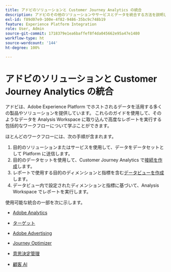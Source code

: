 ```yaml
---
title: アドビのソリューションと Customer Journey Analytics の統合
description: アドビのその他のソリューションやサービスとデータを統合する方法を説明します。
exl-id: f89d07e9-100e-4f82-9486-35bc9c748b19
feature: Experience Platform Integration
role: User, Admin
source-git-commit: 1718379e1ea6baffef8f4da045662e95a47e1480
workflow-type: ht
source-wordcount: '144'
ht-degree: 100%

---
```


# アドビのソリューションと Customer Journey Analytics の統合

アドビは、Adobe Experience Platform でホストされるデータを活用する多くの製品やソリューションを提供しています。 これらのガイドを使用して、そのようなデータを Analysis Workspace に取り込んで高度なレポートを実行する包括的なワークフローについて学ぶことができます。

ほとんどのワークフローには、次の手順が含まれます。

1. 目的のソリューションまたはサービスを使用して、データをデータセットとして Platform に送信します。
2. 目的のデータセットを使用して、Customer Journey Analytics で[接続を作成](/help/connections/create-connection.md)します。
3. レポートで使用する目的のディメンションと指標を含む[データビューを作成](/help/data-views/create-dataview.md)します。
4. データビュー内で設定されたディメンションと指標に基づいて、Analysis Workspace でレポートを実行します。

使用可能な統合の一部を次に示します。

* [Adobe Analytics](/help/integrations/aa.md)

* [ターゲット](/help/integrations/at.md)

* [Adobe Advertising](/help/integrations/advertising.md)

* [Journey Optimizer](/help/integrations/ajo.md)

* [意思決定管理](/help/integrations/ajo-od.md)

* [顧客 AI](/help/integrations/customer-ai.md)
